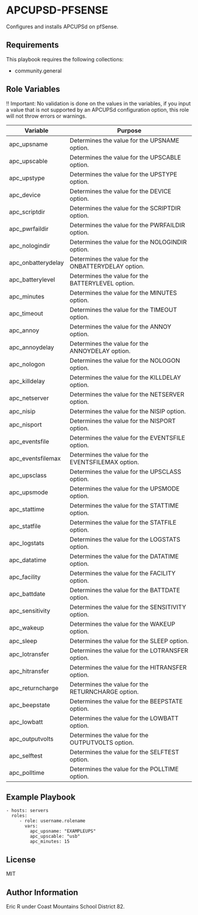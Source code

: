 APCUPSD-PFSENSE
=========

Configures and installs APCUPSd on pfSense.

Requirements
------------

This playbook requires the following collections:
  - community.general

Role Variables
--------------

!! Important: No validation is done on the values in the variables, if you input a value that is not supported by an APCUPSd configuration option, this role will not throw errors or warnings.


| **Variable**         | **Purpose**                                          
|----------------------|------------------------------------------------------
| apc_upsname          | Determines the value for the UPSNAME option.         
| apc_upscable         | Determines the value for the UPSCABLE option.        
| apc_upstype          | Determines the value for the UPSTYPE option.         
| apc_device           | Determines the value for the DEVICE option.          
| apc_scriptdir        | Determines the value for the SCRIPTDIR option.       
| apc_pwrfaildir       | Determines the value for the PWRFAILDIR option.      
| apc_nologindir       | Determines the value for the NOLOGINDIR option.      
| apc_onbatterydelay   | Determines the value for the ONBATTERYDELAY option.  
| apc_batterylevel     | Determines the value for the BATTERYLEVEL option.    
| apc_minutes          | Determines the value for the MINUTES option.         
| apc_timeout          | Determines the value for the TIMEOUT option.         
| apc_annoy            | Determines the value for the ANNOY option.           
| apc_annoydelay       | Determines the value for the ANNOYDELAY option.      
| apc_nologon          | Determines the value for the NOLOGON option.         
| apc_killdelay        | Determines the value for the KILLDELAY option.       
| apc_netserver        | Determines the value for the NETSERVER option.       
| apc_nisip            | Determines the value for the NISIP option.           
| apc_nisport          | Determines the value for the NISPORT option.         
| apc_eventsfile       | Determines the value for the EVENTSFILE option.      
| apc_eventsfilemax    | Determines the value for the EVENTSFILEMAX option.   
| apc_upsclass         | Determines the value for the UPSCLASS option.        
| apc_upsmode          | Determines the value for the UPSMODE option.         
| apc_stattime         | Determines the value for the STATTIME option.        
| apc_statfile         | Determines the value for the STATFILE option.        
| apc_logstats         | Determines the value for the LOGSTATS option.        
| apc_datatime         | Determines the value for the DATATIME option.        
| apc_facility         | Determines the value for the FACILITY option.        
| apc_battdate         | Determines the value for the BATTDATE option.        
| apc_sensitivity      | Determines the value for the SENSITIVITY option.     
| apc_wakeup           | Determines the value for the WAKEUP option.          
| apc_sleep            | Determines the value for the SLEEP option.           
| apc_lotransfer       | Determines the value for the LOTRANSFER option.      
| apc_hitransfer       | Determines the value for the HITRANSFER option.      
| apc_returncharge     | Determines the value for the RETURNCHARGE option.    
| apc_beepstate        | Determines the value for the BEEPSTATE option.       
| apc_lowbatt          | Determines the value for the LOWBATT option.         
| apc_outputvolts      | Determines the value for the OUTPUTVOLTS option.     
| apc_selftest         | Determines the value for the SELFTEST option.        
| apc_polltime         | Determines the value for the POLLTIME option.        

Example Playbook
----------------


    - hosts: servers
      roles:
         - role: username.rolename
           vars:
             apc_upsname: "EXAMPLEUPS"
             apc_upscable: "usb"
             apc_minutes: 15

License
-------

MIT

Author Information
------------------

Eric R under Coast Mountains School District 82.
